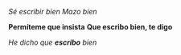 *Sé escribir bien*
_Mazo bien_

**Permíteme que insista**
__Que escribo bien, te digo__

_He dicho que **escribo** bien_

